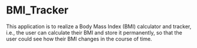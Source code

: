 # BMI_Tracker

This application is to realize a Body Mass Index (BMI) calculator and tracker, i.e., the user can calculate their BMI and store it permanently, so that the user could see how their BMI changes in the course of time.
